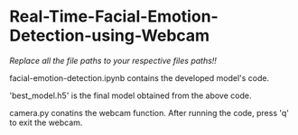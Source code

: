 # Real-Time-Facial-Emotion-Detection-using-Webcam
*Replace all the file paths to your respective files paths!!*

facial-emotion-detection.ipynb contains the developed model's code.

'best_model.h5' is the final model obtained from the above code.

camera.py conatins the webcam function. After running the code, press 'q' to exit the webcam.
